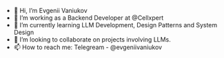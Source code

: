 - 👋 Hi, I’m Evgenii Vaniukov
- 👀 I’m working as a Backend Developer at @Cellxpert
- 🌱 I’m currently learning LLM Development, Design Patterns and System Design
- 💞️ I’m looking to collaborate on projects involving LLMs.
- 📫 How to reach me: Telegream - @evgeniivaniukov

<!---
evgeniivaniukovcx/evgeniivaniukovcx is a ✨ special ✨ repository because its `README.md` (this file) appears on your GitHub profile.
You can click the Preview link to take a look at your changes.
--->
